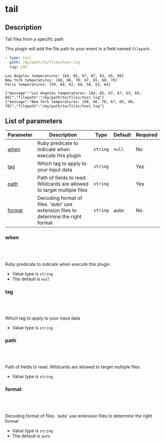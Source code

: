 # tail <Badge type='tip' text='community' vertical='top' />

## Description

Tail files from a specific path


This plugin will add the file path to your event in a field named `filepath`.

<CodeGroup>
  <CodeGroupItem title='CONFIG'>

```yaml
- type: tail
  path: /my/path/to/files/test.log
  tag: LOG
```

  </CodeGroupItem>
  <CodeGroupItem title='DATA'>

```
Los Angeles temperatures: [64, 65, 67, 67, 65, 65, 66]
New York temperatures: [68, 66, 70, 67, 65, 68, 70]
Paris temperatures: [59, 60, 62, 64, 58, 63, 64]
```

  </CodeGroupItem>
  <CodeGroupItem title='OUTPUT'>

```json{5-15}
{"message":"Los Angeles temperatures: [64, 65, 67, 67, 65, 65, 66]","filepath":"/my/path/to/files/test.log"}
{"message":"New York temperatures: [68, 66, 70, 67, 65, 68, 70]","filepath":"/my/path/to/files/test.log"}
```

  </CodeGroupItem>
</CodeGroup>
  

## List of parameters

| Parameter | Description | Type | Default | Required |
|---|---|---|---|---|
| [when](#when) | Ruby predicate to indicate when execute this plugin | <code>string</code> | `null` | No |
| [tag](#tag) | Which tag to apply to your input data | <code>string</code> |  | Yes |
| [path](#path) | Path of fields to read. Wildcards are allowed to target multiple files | <code>string</code> |  | Yes |
| [format](#format) | Decoding format of files. 'auto' use extension files to determine the right format | <code>string</code> | auto | No |

### when

<br/>
<Badge type='warning' text='optional' vertical='bottom' />
<br/><br/>
Ruby predicate to indicate when execute this plugin

- Value type is <code>string</code>
- The default is `null`

### tag

<br/>
<Badge type='tip' text='required' vertical='bottom' />
<br/><br/>
Which tag to apply to your input data

- Value type is <code>string</code>

### path

<br/>
<Badge type='tip' text='required' vertical='bottom' />
<br/><br/>
Path of fields to read. Wildcards are allowed to target multiple files

- Value type is <code>string</code>

### format

<br/>
<Badge type='warning' text='optional' vertical='bottom' />
<br/><br/>
Decoding format of files. 'auto' use extension files to determine the right format

- Value type is <code>string</code>
- The default is `auto`

